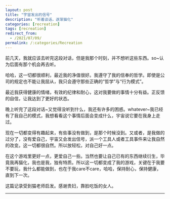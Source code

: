 ```yaml
---
layout: post
title: "宇宙发出的信号"
description: "听着谈话，逐渐猫化"
categories: [recreation]
tags: [recreation]
redirect_from:
  - /2021/07/09/
permalink: /:categories/Recreation
---
```


前几天，我就应该去听完这段对话，但是我那个时刻，并不想听这些东西。so~认为后面有那个机会再去听。

哈哈，这一切都很顺利，最近我的净值很好。我遵守了我的信奉的哲学。即使是公司的规定也不能让我屈从，我只会遵守那些正确的“哲学”与“行为模式”。


最近我获得健康的情绪，有效的纪律和耐心，这对我要做的事情十分有益。正反馈的自信，让我达到了更好的状态。

晚上听完了这段对话~又觉得没听到什么，我还有许多的困惑。whatever~我已经有了我自己的模式，我想看看这个事情后面会变成什么，宇宙说它要在我身上走过。

现在一切都变得有趣起来，有些事没有做到，是那个时候没到。又或者，是我做的过分了，没有爱自己，宇宙又会发出信号，派一个工具人或者工具事件来让我自然的改变。这一切都很自然。所以放轻松，对自己好一点。

在这个游戏里更好一点，更爱自己一些。当然也要让自己已有的东西继续衍生，毕竟我再猫化，我也是我，独有特质。所以这一切都变成了我的游戏，关键在于我要不要玩，我什么都能做到，也在于我care不care，哈哈，保持耐心，保持健康，直到下一次。

这篇记录受到猫老师启发。感谢贵妇，靠脸吃饭的女人。

****